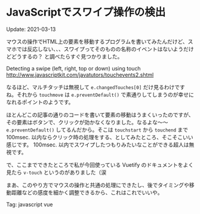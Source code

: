 JavaScriptでスワイプ操作の検出
=====

Update: 2021-03-13


マウスの操作でHTML上の要素を移動するプログラムを書いてみたんだけど、スマホでは反応しない、、、スワイプってそのものの名称のイベントはないようだけどどうするの？ と調べたらすぐ見つかりました。

Detecting a swipe (left, right, top or down) using touch \
http://www.javascriptkit.com/javatutors/touchevents2.shtml

なるほど、マルチタッチは無視して ``e.changedTouches[0]`` だけ見るわけですね。それから ``touchmove`` は ``e.preventDefault()`` で素通りしてしまうのが幸せになれるポイントのようです。

ほとんどこの記事の通りのコードを書いて要素の移動はうまくいったのですが、その要素はボタンで、クリックが効かなくなりました。なるよな〜〜 ``e.preventDefault()`` してるんだから。そこは ``touchstart`` から ``touchend`` まで 100msec. 以内ならクリック時の処理をする、としてみたところ、そこそこいい感じです。 100msec. 以内でスワイプしたつもりみたいなことができる超人は無視です。

で、ここまでできたところで私が今回使っている Vuetify のドキュメントをよく見たら ``v-touch`` というのがありました（涙

まあ、このやり方でマウスの操作と共通の処理にできたし、後でタイミングや移動距離などの感度を細かく調整できるから、これはこれでいいや。

Tag: javascript vue




